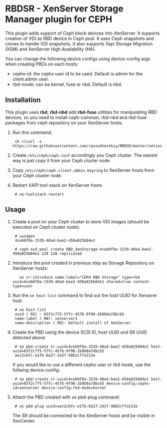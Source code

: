# RBDSR - XenServer Storage Manager plugin for CEPH
This plugin adds support of Ceph block devices into XenServer.
It supports creation of VDI as RBD device in Ceph pool. 
It uses Ceph snapshots and clones to handle VDI snapshots. It also supports Xapi Storage Migration (XSM) and XenServer High Availability (HA).

You can change the following device configs using device-config args when creating PBDs on each hosts:
- cephx-id: the cephx user id to be used. Default is admin for the client.admin user.
- rbd-mode: can be kernel, fuse or nbd. Default is nbd.

## Installation 

This plugin uses **rbd**, **rbd-nbd** add **rbd-fuse** utilities for manipulating RBD devices, so you need to install ceph-common, rbd-nbd and rbd-fuse packages from ceph repository on your XenServer hosts.

1. Run this command:

		sh <(curl -s https://raw.githubusercontent.com/rposudnevskiy/RBDSR/master/netinstall.sh)

2. Create ```/etc/ceph/ceph.conf``` accordingly you Ceph cluster. The easiest way is just copy it from your Ceph cluster node

3. Copy ```/etc/ceph/ceph.client.admin.keyring``` to XenServer hosts from your Ceph cluster node. 

4. Restart XAPI tool-stack on XenServer hosts

		# xe-toolstack-restart 


## Usage

1. Create a pool on your Ceph cluster to store VDI images (should be executed on Ceph cluster node):

		# uuidgen
		4ceb0f8a-1539-40a4-bee2-450a025b04e1

		# ceph osd pool create RBD_XenStorage-4ceb0f8a-1539-40a4-bee2-450a025b04e1 128 128 replicated

2. Introduce the pool created in previous step as Storage Repository on XenServer hosts:

		  xe sr-introduce name-label="CEPH RBD Storage" type=rbd uuid=4ceb0f8a-1539-40a4-bee2-450a025b04e1 shared=true content-type=user
		
3. Run the ```xe host-list``` command to find out the host UUID for Xenserer host:

		# xe host-list
		uuid ( RO) : 83f2c775-57fc-457b-9f98-2b9b0a7dbcb5
		name-label ( RW): xenserver1
		name-description ( RO): Default install of XenServer

4. Create the PBD using the device SCSI ID, host UUID and SR UUID detected above:

		# xe pbd-create sr-uuid=4ceb0f8a-1539-40a4-bee2-450a025b04e1 host-uuid=83f2c775-57fc-457b-9f98-2b9b0a7dbcb5
		aec2c6fc-e1fb-0a27-2437-9862cffe213e

	If you would like to use a different cephx user or rbd mode, use the follwing device-config:
		
		# xe pbd-create sr-uuid=4ceb0f8a-1539-40a4-bee2-450a025b04e1 host-uuid=83f2c775-57fc-457b-9f98-2b9b0a7dbcb5 device-config:cephx-id=xenserver device-config:rbd-mode=kernel
		

5. Attach the PBD created with xe pbd-plug command:

		# xe pbd-plug uuid=aec2c6fc-e1fb-0a27-2437-9862cffe213e
		
	The SR should be connected to the XenServer hosts and be visible in XenCenter.
